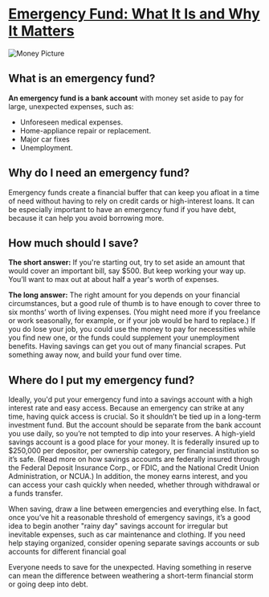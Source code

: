 # [Emergency Fund: What It Is and Why It Matters](https://jramirez032024.netlify.app/)
![Money Picture](Images/money.png)
## What is an emergency fund?
**An emergency fund is a bank account** with money set aside to pay for large, unexpected
expenses, such as:
- Unforeseen medical expenses.
- Home-appliance repair or replacement.
- Major car fixes
- Unemployment.

## Why do I need an emergency fund?
Emergency funds create a financial buffer that can keep you afloat in a time of need without having to rely on credit cards or high-interest loans. It can be especially important to have an emergency fund if you have debt, because it can help you avoid borrowing more.

## How much should I save?
**The short answer:** If you're starting out, try to set aside an amount that would cover an important bill, say $500. But keep working your way up. You’ll want to max out at about half a year's worth of expenses.

**The long answer:** The right amount for you depends on your financial circumstances, but a good rule of thumb is to have enough to cover three to six months’ worth of living expenses. (You might need more if you freelance or work seasonally, for example, or if your job would be hard to replace.) If you do lose your job, you could use the money to pay for necessities while you find
new one, or the funds could supplement your unemployment benefits. Having savings can get you out of many financial scrapes. Put something away now, and build your fund over time.

## Where do I put my emergency fund?
Ideally, you'd put your emergency fund into a savings account with a high interest rate and easy
access. Because an emergency can strike at any time, having quick access is crucial. So it
shouldn’t be tied up in a long-term investment fund. But the account should be separate from
the bank account you use daily, so you’re not tempted to dip into your reserves.
A high-yield savings account is a good place for your money. It is federally insured up to
$250,000 per depositor, per ownership category, per financial institution so it’s safe. (Read more
on how savings accounts are federally insured through the Federal Deposit Insurance Corp., or
FDIC, and the National Credit Union Administration, or NCUA.) In addition, the money earns interest, and you can access your cash quickly when needed, whether through withdrawal or a
funds transfer.

When saving, draw a line between emergencies and everything else. In fact, once you’ve hit a
reasonable threshold of emergency savings, it’s a good idea to begin another "rainy day" savings
account for irregular but inevitable expenses, such as car maintenance and clothing. If you need
help staying organized, consider opening separate savings accounts or sub accounts for
different financial goal

Everyone needs to save for the unexpected. Having something in reserve can mean the
difference between weathering a short-term financial storm or going deep into debt.